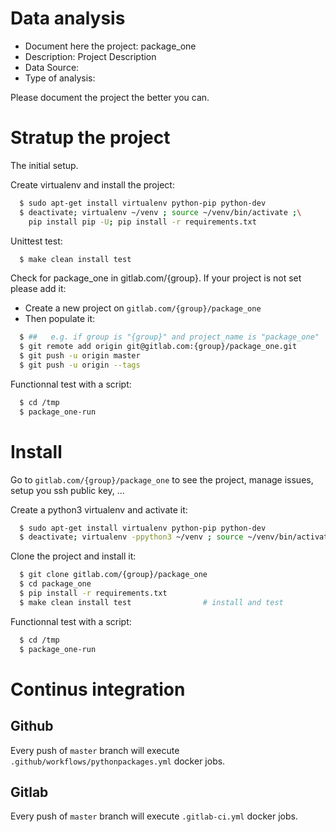 # Data analysis
- Document here the project: package_one
- Description: Project Description
- Data Source:
- Type of analysis:

Please document the project the better you can.

# Stratup the project

The initial setup.

Create virtualenv and install the project:
```bash
  $ sudo apt-get install virtualenv python-pip python-dev
  $ deactivate; virtualenv ~/venv ; source ~/venv/bin/activate ;\
    pip install pip -U; pip install -r requirements.txt
```

Unittest test:
```bash
  $ make clean install test
```

Check for package_one in gitlab.com/{group}.
If your project is not set please add it:

- Create a new project on `gitlab.com/{group}/package_one`
- Then populate it:

```bash
  $ ##   e.g. if group is "{group}" and project_name is "package_one"
  $ git remote add origin git@gitlab.com:{group}/package_one.git
  $ git push -u origin master
  $ git push -u origin --tags
```

Functionnal test with a script:
```bash
  $ cd /tmp
  $ package_one-run
```
# Install
Go to `gitlab.com/{group}/package_one` to see the project, manage issues,
setup you ssh public key, ...

Create a python3 virtualenv and activate it:
```bash
  $ sudo apt-get install virtualenv python-pip python-dev
  $ deactivate; virtualenv -ppython3 ~/venv ; source ~/venv/bin/activate
```

Clone the project and install it:
```bash
  $ git clone gitlab.com/{group}/package_one
  $ cd package_one
  $ pip install -r requirements.txt
  $ make clean install test                # install and test
```
Functionnal test with a script:
```bash
  $ cd /tmp
  $ package_one-run
``` 

# Continus integration
## Github 
Every push of `master` branch will execute `.github/workflows/pythonpackages.yml` docker jobs.
## Gitlab
Every push of `master` branch will execute `.gitlab-ci.yml` docker jobs.
